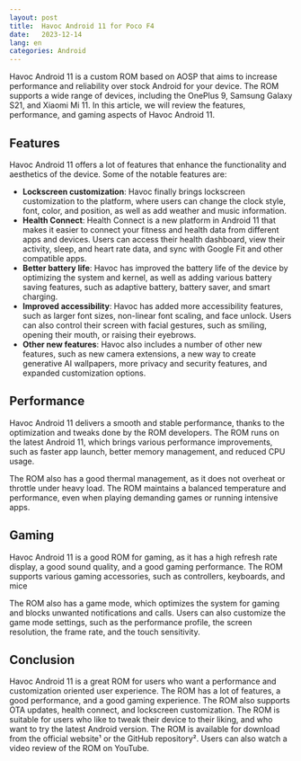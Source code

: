 ```yaml
---
layout: post
title:  Havoc Android 11 for Poco F4
date:   2023-12-14
lang: en
categories: Android
---
```





Havoc Android 11 is a custom ROM based on AOSP that aims to increase performance and reliability over stock Android for your device. The ROM supports a wide range of devices, including the OnePlus 9, Samsung Galaxy S21, and Xiaomi Mi 11. In this article, we will review the features, performance, and gaming aspects of Havoc Android 11.

## Features

Havoc Android 11 offers a lot of features that enhance the functionality and aesthetics of the device. Some of the notable features are:

- **Lockscreen customization**: Havoc finally brings lockscreen customization to the platform, where users can change the clock style, font, color, and position, as well as add weather and music information.
- **Health Connect**: Health Connect is a new platform in Android 11 that makes it easier to connect your fitness and health data from different apps and devices. Users can access their health dashboard, view their activity, sleep, and heart rate data, and sync with Google Fit and other compatible apps.
- **Better battery life**: Havoc has improved the battery life of the device by optimizing the system and kernel, as well as adding various battery saving features, such as adaptive battery, battery saver, and smart charging.
- **Improved accessibility**: Havoc has added more accessibility features, such as larger font sizes, non-linear font scaling, and face unlock. Users can also control their screen with facial gestures, such as smiling, opening their mouth, or raising their eyebrows.
- **Other new features**: Havoc also includes a number of other new features, such as new camera extensions, a new way to create generative AI wallpapers, more privacy and security features, and expanded customization options.

## Performance

Havoc Android 11 delivers a smooth and stable performance, thanks to the optimization and tweaks done by the ROM developers. The ROM runs on the latest Android 11, which brings various performance improvements, such as faster app launch, better memory management, and reduced CPU usage.

The ROM also has a good thermal management, as it does not overheat or throttle under heavy load. The ROM maintains a balanced temperature and performance, even when playing demanding games or running intensive apps.

## Gaming

Havoc Android 11 is a good ROM for gaming, as it has a high refresh rate display, a good sound quality, and a good gaming performance. The ROM supports various gaming accessories, such as controllers, keyboards, and mice

The ROM also has a game mode, which optimizes the system for gaming and blocks unwanted notifications and calls. Users can also customize the game mode settings, such as the performance profile, the screen resolution, the frame rate, and the touch sensitivity.

## Conclusion

Havoc Android 11 is a great ROM for users who want a performance and customization oriented user experience. The ROM has a lot of features, a good performance, and a good gaming experience. The ROM also supports OTA updates, health connect, and lockscreen customization. The ROM is suitable for users who like to tweak their device to their liking, and who want to try the latest Android version. The ROM is available for download from the official website¹ or the GitHub repository². Users can also watch a video review of the ROM on YouTube.

